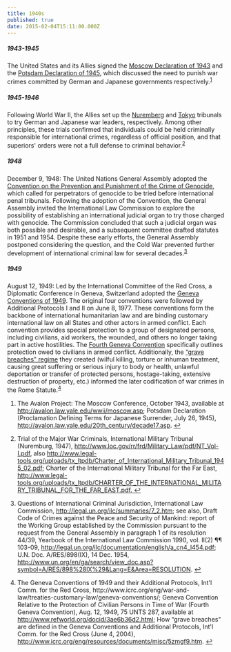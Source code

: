 ```yaml
---
title: 1940s
published: true
date: 2015-02-04T15:11:00.000Z
---
```



##### 1943-1945

The United States and its Allies signed the [Moscow Declaration of 1943](http://avalon.law.yale.edu/wwii/moscow.asp) and the [Potsdam Declaration of 1945](http://avalon.law.yale.edu/20th_century/decade17.asp), which discussed the need to punish war crimes committed by German and Japanese governments respectively.<sup id="fnref:Source1943"><a class="footnote" href="#fn:Source1943">1</a></sup>

##### 1945-1946

Following World War II, the Allies set up the [Nuremberg](http://www.loc.gov/rr/frd/Military_Law/pdf/NT_Vol-I.pdf) and [Tokyo](http://www.legal-tools.org/uploads/tx_ltpdb/CHARTER_OF_THE_INTERNATIONAL_MILITARY_TRIBUNAL_FOR_THE_FAR_EAST.pdf) tribunals to try German and Japanese war leaders, respectively. Among other principles, these trials confirmed that individuals could be held criminally responsible for international crimes, regardless of official position, and that superiors' orders were not a full defense to criminal behavior.<sup id="fnref:Source2"><a class="footnote" href="#fn:Source2">2</a></sup>

##### 1948

December 9, 1948: The United Nations General Assembly adopted the [Convention on the Prevention and Punishment of the Crime of Genocide](http://legal.un.org/avl/ha/cppcg/cppcg.html), which called for perpetrators of genocide to be tried before international penal tribunals. Following the adoption of the Convention, the General Assembly invited the International Law Commission to explore the possibility of establishing an international judicial organ to try those charged with genocide. The Commission concluded that such a judicial organ was both possible and desirable, and a subsequent committee drafted statutes in 1951 and 1954. Despite these early efforts, the General Assembly postponed considering the question, and the Cold War prevented further development of international criminal law for several decades.<sup id="fnref:Source3"><a class="footnote" href="#fn:Source3">3</a></sup>

##### 1949

August 12, 1949: Led by the International Committee of the Red Cross, a Diplomatic Conference in Geneva, Switzerland adopted the [Geneva Conventions of 1949](http://www.icrc.org/eng/war-and-law/treaties-customary-law/geneva-conventions/). The original four conventions were followed by Additional Protocols I and II on June 8, 1977. These conventions form the backbone of international humanitarian law and are binding customary international law on all States and other actors in armed conflict. Each convention provides special protection to a group of designated persons, including civilians, aid workers, the wounded, and others no longer taking part in active hostilities. The [Fourth Geneva Convention](http://www.refworld.org/docid/3ae6b36d2.html) specifically outlines protection owed to civilians in armed conflict. Additionally, the [“grave breaches" regime](https://www.icrc.org/eng/resources/documents/misc/57jp2a.htm) they created (wilful killing, torture or inhuman treatment, causing great suffering or serious injury to body or health, unlawful deportation or transfer of protected persons, hostage-taking, extensive destruction of property, etc.) informed the later codification of war crimes in the Rome Statute.<sup id="fnref:Source4"><a class="footnote" href="#fn:Source4">4</a></sup>

<div class="footnotes"><ol><li id="fn:Source1943"><p>The Avalon Project: The Moscow Conference, October 1943, available at <a href="http://avalon.law.yale.edu/wwii/moscow.asp">http://avalon.law.yale.edu/wwii/moscow.asp</a>; Potsdam Declaration (Proclamation Defining Terms for Japanese Surrender, July 26, 1945), <a href="http://avalon.law.yale.edu/20th_century/decade17.asp">http://avalon.law.yale.edu/20th_century/decade17.asp</a>. <a class="reversefootnote" href="#fnref:Source1943">↩</a></p></li><li id="fn:Source2"><p>Trial of the Major War Criminals, International Military Tribunal (Nuremburg, 1947), <a href="http://www.loc.gov/rr/frd/Military_Law/pdf/NT_Vol-I.pdf">http://www.loc.gov/rr/frd/Military_Law/pdf/NT_Vol-I.pdf</a>, also <a href="http://www.legal-tools.org/uploads/tx_ltpdb/Charter_of_International_Military_Tribunal_1945_02.pdf">http://www.legal-tools.org/uploads/tx_ltpdb/Charter_of_International_Military_Tribunal_1945_02.pdf</a>; Charter of the International Military Tribunal for the Far East, <a href="http://www.legal-tools.org/uploads/tx_ltpdb/CHARTER_OF_THE_INTERNATIONAL_MILITARY_TRIBUNAL_FOR_THE_FAR_EAST.pdf.">http://www.legal-tools.org/uploads/tx_ltpdb/CHARTER_OF_THE_INTERNATIONAL_MILITARY_TRIBUNAL_FOR_THE_FAR_EAST.pdf. </a><a class="reversefootnote" href="#fnref:Source2">↩</a></p></li><li id="fn:Source3"><p>Questions of International Criminal Jurisdiction, International Law Commission, <a href="http://legal.un.org/ilc/summaries/7_2.htm">http://legal.un.org/ilc/summaries/7_2.htm</a>; see also, Draft Code of Crimes against the Peace and Security of Mankind: report of the Working Group established by the Commission pursuant to the request from the General Assembly in paragraph 1 of its resolution 44/39, Yearbook of the International Law Commission 1990, vol. II(2) &para;&para; 103-09, <a href="http://legal.un.org/ilc/documentation/english/a_cn4_l454.pdf">http://legal.un.org/ilc/documentation/english/a_cn4_l454.pdf</a>; U.N. Doc. A/RES/898(IX), 14 Dec. 1954,<a href="http://www.un.org/en/ga/search/view_doc.asp?symbol=A/RES/898%28IX%29&amp;Lang=E&amp;Area=RESOLUTION"> http://www.un.org/en/ga/search/view_doc.asp?symbol=A/RES/898%28IX%29&amp;Lang=E&amp;Area=RESOLUTION</a>. <a class="reversefootnote" href="#fnref:Source3">↩</a></p></li><li id="fn:Source4"><p>The Geneva Conventions of 1949 and their Additional Protocols, Int'l Comm. for the Red Cross, http://www.icrc.org/eng/war-and-law/treaties-customary-law/geneva-conventions/; Geneva Convention Relative to the Protection of Civilian Persons in Time of War (Fourth Geneva Convention), Aug. 12, 1949, 75 UNTS 287, available at <a href="http://www.refworld.org/docid/3ae6b36d2.html">http://www.refworld.org/docid/3ae6b36d2.html</a>; How &ldquo;grave breaches" are defined in the Geneva Conventions and Additional Protocols, Int'l Comm. for the Red Cross (June 4, 2004), <a href="http://www.icrc.org/eng/resources/documents/misc/5zmgf9.htm">http://www.icrc.org/eng/resources/documents/misc/5zmgf9.htm</a>. <a class="reversefootnote" href="#fnref:Source4">↩</a></p></li></ol></div>